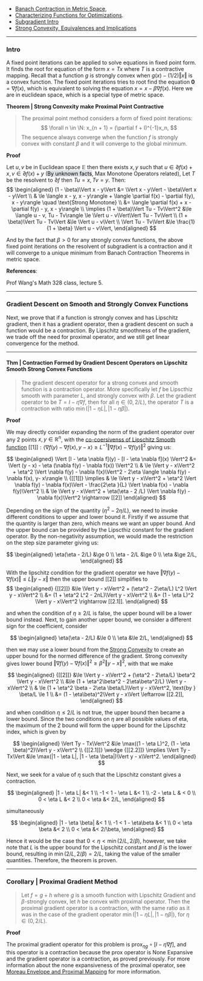 - [Banach Contraction in Metric Space](../../MATH%20601%20Functional%20Analysis,%20Measure%20Theory/Functional%20Spaces/Banach%20Contraction%20in%20Metric%20Space.md), 
- [Characterizing Functions for Optimizations](../Background/Characterizing%20Functions%20for%20Optimizations.md). 
- [Subgradient Intro](../Non-Smooth%20Calculus/Subgradient%20Intro.md)
- [Strong Convexity, Equivalences and Implications](../Strong%20Convexity,%20Equivalences%20and%20Implications.md)
---
### **Intro**

A fixed point iterations can be applied to solve equations in fixed point form. It finds the root for equation of the form $x = Tx$ where $T$ is a contractive mapping. Recall that a function $g$ is strongly convex when $g(x) - (1/2)\Vert x\Vert$ is a convex function. The fixed point iterations tries to root find the equation $\mathbf 0 = \nabla f(x)$, which is equivalent to solving the equation $x = x - \beta \nabla f(x)$. Here we are in euclidean space, which is a special type of metric space. 

**Theorem | Strong Convexity make Proximal Point Contractive**
> The proximal point method considers a form of fixed point iterations: 
> $$
>   \forall n \in \N: x_{n + 1} = (\partial f + I)^{-1}x_n, 
> $$
> The sequence always converge when the function $f$ is strongly convex with constant $\beta$ and it will converge to the global minimum. 

**Proof**

Let $u, v$ be in Euclidean space $\mathbb E$ then there exists $x, y$ such that $u \in \partial f(x) + x, v\in \partial f(x) + y$ (<mark style="background:#CACFD9A6;">By unknown facts</mark>, Max Monotone Operators related), Let $T$ be the resolvent to $\partial f$ then $Tu = x, Tv = y$. Then: 
$$
\begin{aligned}
    (1 - \beta)\Vert x - y\Vert &= \Vert x - y\Vert - \beta\Vert x - y\Vert
    \\
    & \le 
    \langle x - y, x - y\rangle + 
    \langle \partial f(x) - \partial f(y), x - y\rangle \quad \text{Strong Monotone}
    \\
    &= 
    \langle \partial f(x) + x - \partial f(y) - y, x - y\rangle
    \\
    \implies 
    (1 + \beta)\Vert Tu - Tv\Vert^2 &\le 
    \langle u - v, Tu - Tv\rangle \le \Vert u - v\Vert\Vert Tu - Tv\Vert
    \\
    (1 + \beta)\Vert Tu - Tv\Vert &\le 
    \Vert u - v\Vert
    \\
    \Vert Tu - Tv\Vert &\le \frac{1}{1 + \beta} 
    \Vert u - v\Vert, 
\end{aligned}
$$

And by the fact that $\beta > 0$ for any strongly convex functions, the above fixed point iterations on the resolvent of subgradient is a contraction and it will converge to a unique minimum from Banach Contraction Theorems in metric space. 


**References**:

Prof Wang's Math 328 class, lecture 5. 


---
### **Gradient Descent on Smooth and Strongly Convex Functions**

Next, we prove that if a function is strongly convex and has Lipschitz gradient, then it has a gradient operator, then a gradient descent on such a function would be a contraction. By Lipschitz smoothness of the gradient, we trade off the need for proximal operator, and we still get linear convergence for the method. 

---
#### **Thm | Contraction Formed by Gradient Descent Operators on Lipschitz Smooth Strong Convex Functions**
> The gradient descent operator for a strong convex and smooth function is a contraction operator. More specifically let $f$ be Lipscthiz smooth with parameter $L$, and strongly convex with $\beta$. Let the gradient operator to be $T = I - \eta \nabla f$, then for all $\eta \in (0, 2/L)$, the operator $T$ is a contraction with ratio $\min(|1 - \eta L|, |1 - \eta \beta|)$. 

**Proof**

We may directly consider expanding the norm of the gradient operator over any 2 points $x, y \in \mathbb R^n$, with the [co-coersivenss of Lipschitz Smooth function](../Global%20Lipschitz%20Gradient,%20Strong%20Smoothness,%20Equivalence%20and%20Implications.md) $[[1]]: \langle \nabla f(y) - \nabla f(x), y -x\rangle \ge L^{-1}\Vert \nabla f(x) - \nabla f(y)\Vert^2$ giving us: 

$$
\begin{aligned}
    \Vert 
        [I - \eta \nabla f](y) - [I - \eta \nabla f](x)
    \Vert^2 
    &= 
    \Vert 
        (y - x) - \eta (\nabla f(y) - \nabla f(x))
    \Vert^2
    \\
    & \le 
    \Vert y - x\Vert^2 + \eta^2 \Vert \nabla f(y) - \nabla f(x)\Vert^2
    -
    2\eta \langle \nabla f(y) - \nabla f(x), y- x\rangle
    \\
    {[[1]]}
    \implies 
    & \le \Vert y - x\Vert^2 + \eta^2 \Vert \nabla f(y) - \nabla f(x)\Vert
    - \frac{2\eta }{L} \Vert \nabla f(x) - \nabla f(y)\Vert^2 
    \\
    & \le \Vert y - x\Vert^2 
    + \eta(\eta - 2 /L) \Vert \nabla f(y) - \nabla f(x)\Vert^2 \rightarrow [[2]]
\end{aligned}
$$

Depending on the sign of the quantity $(\eta^2 - 2\eta/L)$, we need to invoke different conditions to upper and lower bound it. Firstly if we assume that the quantity is larger than zero, which means we want an upper bound. And the upper bound can be provided by the Lipscthiz constant for the gradient operator. By the non-negativity assumption, we would made the restriction on the step size parameter giving us: 

$$
\begin{aligned}
    \eta(\eta - 2/L) &\ge 0
    \\
    \eta  - 2/L &\ge 0
    \\
    \eta &\ge 2/L, 
\end{aligned}
$$

With the lipschitz condition for the gradient operator we have $\Vert \nabla f(y) - \nabla f(x)\Vert \le L\Vert y - x\Vert$ then the upper bound \[\[2\]\] simplifies to 
$$
\begin{aligned}
    {[[2]]} &\le  \Vert y - x\Vert^2 
    + (\eta^2 - 2\eta/L) L^2 \Vert y - x\Vert^2
    \\
    &= (1 + \eta^2 L^2 - 2nL)\Vert y - x\Vert^2
    \\
    &= (1 - \eta L)^2 \Vert y - x\Vert^2 \rightarrow [[2.1]]. 
\end{aligned}
$$

and when the condition of $\eta \ge 2 /L$ is false, the upper bound will be a lower bound instead. Next, to gain another upper bound, we consider a different sign for the coefficient, consider 

$$
\begin{aligned}
    \eta(\eta - 2/L) &\le 0
    \\
    \eta &\le 2/L, 
\end{aligned}
$$

then we may use a lower bound from the [Strong Convexity](../Strong%20Convexity,%20Equivalences%20and%20Implications.md) to create an upper bound for the normed difference of the gradient. Strong convexity gives lower bound $\Vert \nabla f(y) - \nabla f(x)\Vert^2 \ge \beta^2 \Vert y - x\Vert^2$, with that we make 

$$
\begin{aligned}
   {[[2]]} &\le \Vert y - x\Vert^2 + (\eta^2 - 2\eta/L) \beta^2 \Vert y - x\Vert^2
    \\
    &\le (1 + \eta^2\beta^2 - 2\eta\beta^2/L) \Vert y - x\Vert^2 
    \\
    & \le (1 + \eta^2 \beta - 2\eta \beta/L)\Vert y - x\Vert^2,  \text{by } \beta/L \le 1
    \\
    &= (1 - \eta\beta)^2\Vert y - x\Vert \leftarrow [[2.2]], 
\end{aligned}
$$

and when condition $\eta \le 2/L$ is not true, the upper bound then became a lower bound. Since the two conditions on $\eta$ are all possible values of eta, the maximum of the 2 bound will form the upper bound for the Lipschitz index, which is given by 

$$
\begin{aligned}
    \Vert Ty - Tx\Vert^2 
    &\le \max((1 - \eta L)^2, (1 - \eta \beta)^2)\Vert y - x\Vert^2
    \\
    {[[2.1]]} \wedge {[[2.2]]}
    \implies 
    \Vert Ty - Tx\Vert 
    &\le \max(|1 - \eta L|, |1 - \eta \beta|)\Vert y - x\Vert^2. 
\end{aligned}
$$

Next, we seek for a value of $\eta$ such that the Lipschitz constant gives a contraction. 

$$
\begin{aligned}
    |1 - \eta L| &< 1
    \\
    -1 < 1 - \eta L &< 1
    \\
    -2 - \eta L & < 0
    \\
    0 < \eta L &< 2
    \\
    0 < \eta  &< 2/L, 
\end{aligned}
$$

simultaneously 

$$
\begin{aligned}
    |1 - \eta \beta| &< 1
    \\
    -1 < 1 - \eta\beta &< 1
    \\
    0 < \eta \beta &< 2
    \\
    0 < \eta &< 2/\beta, 
\end{aligned}
$$

Hence it would be the case that $0 < \eta < \min(2/L, 2/\beta)$, however, we take note that $L$ is the upper bound for the Lipschitz constant and $\beta$ is the lower bound, resulting in $\min(2/L, 2/\beta) = 2/L$, taking the value of the smaller quantities. Therefore, the theorem is proven. 


---
### **Corollary | Proximal Gradient Method**
> Let $f = g + h$ where $g$ is a smooth function with Lipschitz Gradient and $\beta$-strongly convex, let $h$ be convex with proximal operator. Then the proximal gradient operator is a contraction, with the same ratio as it was in the case of the gradient operator $\min(|1 - \eta L|, |1 - \eta \beta|)$, for $\eta\in (0, 2/L)$. 

**Proof**

The proximal gradient operator for this problem is $\text{prox}_{\eta g}\circ [I - \eta \nabla f]$, and this operator is a contraction because the prox operator is None Expansive and the gradient operator is a contraction, as proved previously. For more information about the none expansiveness of the proximal operator, see [Moreau Envelope and Proximal Mapping](../Proximal%20Operator/Moreau%20Envelope%20and%20Proximal%20Mapping.md) for more information. 